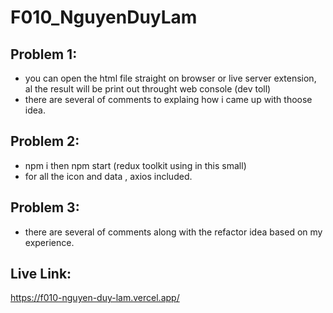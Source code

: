 # F010_NguyenDuyLam

## Problem 1:

- you can open the html file straight on browser or live server extension, al the result will be print out throught web console (dev toll)
- there are several of comments to explaing how i came up with thoose idea.

## Problem 2:
- npm i then npm start (redux toolkit using in this small)
- for all the icon and data , axios included.

## Problem 3:
- there are several of comments along with the refactor idea based on my experience.

## Live Link:
https://f010-nguyen-duy-lam.vercel.app/
